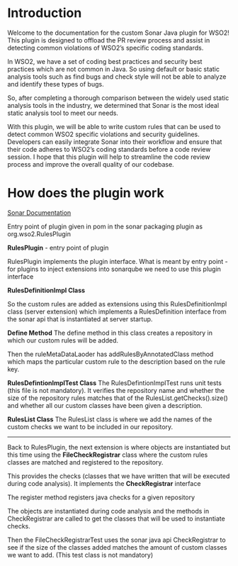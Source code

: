 # Introduction
Welcome to the documentation for the custom Sonar Java plugin for WSO2! This plugin is designed to offload the PR review process and assist in detecting common violations of WSO2’s specific coding standards.

In WSO2, we have a set of coding best practices and security best practices which are not common in Java. So using default or basic static analysis tools such as find bugs and check style will not be able to analyze and identify these types of bugs.

So, after completing a thorough comparison between the widely used static analysis tools in the industry, we determined that Sonar is the most ideal static analysis tool to meet our needs.

With this plugin, we will be able to write custom rules that can be used to detect common WSO2 specific violations and security guidelines. Developers can easily integrate Sonar into their workflow and ensure that their code adheres to WSO2’s coding standards before a code review session. I hope that this plugin will help to streamline the code review process and improve the overall quality of our codebase.

# How does the plugin work
[Sonar Documentation](https://docs.sonarqube.org/latest/extend/developing-plugin/)

Entry point of plugin given in pom in the sonar packaging plugin as <pluginClass>org.wso2.RulesPlugin</pluginClass>

**RulesPlugin** - entry point of plugin

RulesPlugin implements the plugin interface. What is meant by entry point - for plugins to inject extensions into sonarqube we need to use this plugin interface

**RulesDefinitionImpl Class**

So the custom rules are added as extensions using this RulesDefinitionImpl class (server extension) which implements a RulesDefinition interface from the sonar api that is instantiated at server startup.

**Define Method**
The define method in this class creates a repository in which our custom rules will be added.

Then the ruleMetaDataLaoder has addRulesByAnnotatedClass method which maps the particular custom rule to the description based on the rule key.

**RulesDefintionImplTest Class**
The RulesDefintionImplTest runs unit tests (this file is not mandatory). It verifies the repository name and whether the size of the repository rules matches that of the RulesList.getChecks().size() and whether all our custom classes have been given a description.

**RulesList Class**
The RulesList class is where we add the names of the custom checks we want to be included in our repository.

***

Back to RulesPlugin, the next extension is where objects are instantiated but this time using the **FileCheckRegistrar** class where the custom rules classes are matched and registered to the repository.

This provides the checks (classes that we have written that will be executed during code analysis). It implements the **CheckRegistrar** interface

The register method registers java checks for a given repository

The objects are instantiated during code analysis and the methods in CheckRegistrar are called to get the classes that will be used to instantiate checks.

Then the FileCheckRegistrarTest uses the sonar java api CheckRegistrar to see if the size of the classes added matches the amount of custom classes we want to add. (This test class is not mandatory)


